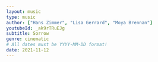 ```yaml
---
layout: music
type: music
author: ["Hans Zimmer", "Lisa Gerrard", "Moya Brennan"]
youtubeId: _ak9rTRuEJg
subtitle: Sorrow
genre: cinematic
# All dates must be YYYY-MM-DD format!
date: 2021-11-12
---
```

